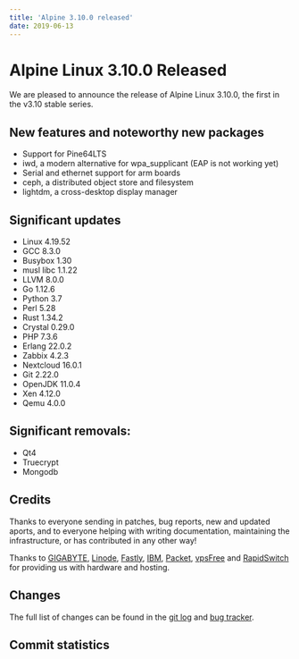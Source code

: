 ```yaml
---
title: 'Alpine 3.10.0 released'
date: 2019-06-13
---
```


Alpine Linux 3.10.0 Released
===========================

We are pleased to announce the release of Alpine Linux 3.10.0, the first in
the v3.10 stable series.

New features and noteworthy new packages
----------------------------------------

* Support for Pine64LTS
* iwd, a modern alternative for wpa_supplicant (EAP is not working yet)
* Serial and ethernet support for arm boards
* ceph, a distributed object store and filesystem
* lightdm, a cross-desktop display manager

Significant updates
-------------------
* Linux 4.19.52
* GCC 8.3.0
* Busybox 1.30
* musl libc 1.1.22
* LLVM 8.0.0
* Go 1.12.6
* Python 3.7
* Perl 5.28
* Rust 1.34.2
* Crystal 0.29.0
* PHP 7.3.6
* Erlang 22.0.2
* Zabbix 4.2.3
* Nextcloud 16.0.1
* Git 2.22.0
* OpenJDK 11.0.4
* Xen 4.12.0
* Qemu 4.0.0

Significant removals:
---------------------

* Qt4
* Truecrypt
* Mongodb

Credits
-------
Thanks to everyone sending in patches, bug reports, new and updated aports,
and to everyone helping with writing documentation, maintaining the
infrastructure, or has contributed in any other way!

Thanks to [GIGABYTE][1], [Linode][2], [Fastly][3], [IBM][4], [Packet][5],
[vpsFree][6] and [RapidSwitch][7] for providing us with hardware and
hosting.

Changes
-------
The full list of changes can be found in the [git log][8] and [bug tracker][9].


[1]: http://b2b.gigabyte.com/
[2]: https://linode.com
[3]: https://www.fastly.com/
[4]: https://ibm.com/
[5]: https://packet.net/
[6]: https://vpsfree.org
[7]: https://www.rapidswitch.com/
[8]: http://git.alpinelinux.org/cgit/aports/log/?h=v3.10.0
[9]: https://bugs.alpinelinux.org/versions/133


Commit statistics
-----------------
<pre>
</pre>
